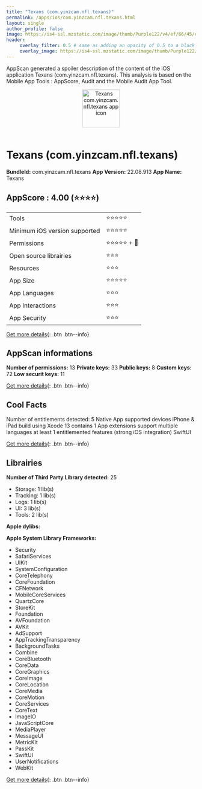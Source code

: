 ```yaml
---
title: "Texans (com.yinzcam.nfl.texans)"
permalink: /apps/ios/com.yinzcam.nfl.texans.html
layout: single
author_profile: false
image: https://is4-ssl.mzstatic.com/image/thumb/Purple122/v4/ef/66/45/ef664504-3c03-1f80-0da6-6b441f7516ee/AppIcon-0-1x_U007emarketing-0-7-0-sRGB-85-220.png/512x512bb.jpg
header: 
     overlay_filter: 0.5 # same as adding an opacity of 0.5 to a black background
     overlay_image: https://is4-ssl.mzstatic.com/image/thumb/Purple122/v4/ef/66/45/ef664504-3c03-1f80-0da6-6b441f7516ee/AppIcon-0-1x_U007emarketing-0-7-0-sRGB-85-220.png/512x512bb.jpg
---
```

AppScan generated a spoiler description of the content of the iOS application Texans (com.yinzcam.nfl.texans). This analysis is based on the Mobile App Tools : AppScore, Audit and the Mobile Audit App Tool.

  
  
<div style="text-align: center;"><img src="https://is4-ssl.mzstatic.com/image/thumb/Purple122/v4/ef/66/45/ef664504-3c03-1f80-0da6-6b441f7516ee/AppIcon-0-1x_U007emarketing-0-7-0-sRGB-85-220.png/512x512bb.jpg" width="100" height="100" alt="Texans com.yinzcam.nfl.texans app icon"></div></br>
  
# Texans (com.yinzcam.nfl.texans)

**BundleId:** com.yinzcam.nfl.texans
**App Version:** 22.08.913
**App Name:** Texans


## AppScore : 4.00 (⭐️⭐️⭐️⭐️) 

<table>
<tr><td> Tools </td><td> ⭐️⭐️⭐️⭐️⭐️ </td></tr>
<tr><td> Minimum iOS version supported </td><td> ⭐️⭐️⭐️⭐️⭐️ </td></tr>
<tr><td> Permissions </td><td> ⭐️⭐️⭐️⭐️⭐️ + 🌟 </td></tr>
<tr><td> Open source librairies </td><td> ⭐️⭐️⭐️ </td></tr>
<tr><td> Resources </td><td> ⭐️⭐️⭐️ </td></tr>
<tr><td> App Size </td><td> ⭐️⭐️⭐️⭐️⭐️ </td></tr>
<tr><td> App Languages </td><td> ⭐️⭐️⭐️ </td></tr>
<tr><td> App Interactions </td><td> ⭐️⭐️⭐️ </td></tr>
<tr><td> App Security </td><td> ⭐️⭐️⭐️ </td></tr>
</table>

[Get more details](/pricing.html){: .btn .btn--info}  
  
## AppScan informations 

**Number of permissions:** 13
**Private keys:** 33
**Public keys:** 8
**Custom keys:** 72
**Low securit keys:** 11
  
[Get more details](/pricing.html){: .btn .btn--info}

## Cool Facts

Number of entitlements detected: 5
Native App
supported devices iPhone & iPad
build using Xcode 13
contains 1 App extensions
support multiple languages
at least 1 entitlemented features (strong iOS integration)
SwiftUI
  
[Get more details](/pricing.html){: .btn .btn--info}

## Librairies 
**Number of Third Party Library detected:** 25
- Storage: 1 lib(s)
- Tracking: 1 lib(s)
- Logs: 1 lib(s)
- UI: 3 lib(s)
- Tools: 2 lib(s)

**Apple dylibs:**


**Apple System Library Frameworks:**
- Security
- SafariServices
- UIKit
- SystemConfiguration
- CoreTelephony
- CoreFoundation
- CFNetwork
- MobileCoreServices
- QuartzCore
- StoreKit
- Foundation
- AVFoundation
- AVKit
- AdSupport
- AppTrackingTransparency
- BackgroundTasks
- Combine
- CoreBluetooth
- CoreData
- CoreGraphics
- CoreImage
- CoreLocation
- CoreMedia
- CoreMotion
- CoreServices
- CoreText
- ImageIO
- JavaScriptCore
- MediaPlayer
- MessageUI
- MetricKit
- PassKit
- SwiftUI
- UserNotifications
- WebKit


  
[Get more details](/pricing.html){: .btn .btn--info}

